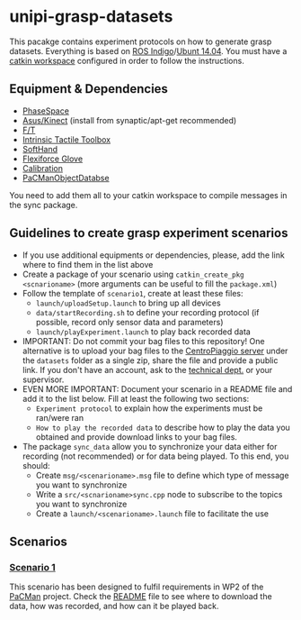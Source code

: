 # unipi-grasp-datasets

This pacakge contains experiment protocols on how to generate grasp datasets. Everything is based on [ROS Indigo](http://wiki.ros.org/indigo/Installation/Ubuntu)/[Ubunt 14.04](http://releases.ubuntu.com/14.04/). You must have a [catkin workspace](http://wiki.ros.org/catkin/Tutorials/create_a_workspace) configured in order to follow the instructions.

## Equipment & Dependencies

* [PhaseSpace](https://github.com/CentroEPiaggio/phase-space)
* [Asus/Kinect](http://wiki.ros.org/openni2_launch) (install from synaptic/apt-get recommended)
* [F/T](https://github.com/CentroEPiaggio/force-torque-sensor)
* [Intrinsic Tactile Toolbox](https://github.com/CentroEPiaggio/intrinsic-tactile-toolbox)
* [SoftHand](https://github.com/CentroEPiaggio/pisa-iit-soft-hand)
* [Flexiforce Glove](https://github.com/CentroEPiaggio/flexiforce-glove)
* [Calibration](https://github.com/CentroEPiaggio/calibration)
* [PaCManObjectDatabse](https://github.com/pacman-project/pacman-object-database)

You need to add them all to your catkin workspace to compile messages in the sync package.

## Guidelines to create grasp experiment scenarios

- If you use additional equipments or dependencies, please, add the link where to find them in the list above
- Create a package of your scenario using `catkin_create_pkg <scnarioname>` (more arguments can be useful to fill the `package.xml`)
- Follow the template of `scenario1`, create at least these files:
	* `launch/uploadSetup.launch` to bring up all devices
	* `data/startRecording.sh` to define your recording protocol (if possible, record only sensor data and parameters)
	* `launch/playExperiment.launch` to play back recorded data
- IMPORTANT: Do not commit your bag files to this repository! One alternative is to upload your bag files to the [CentroPiaggio server](http://131.114.31.70/) under the `datasets` folder as a single zip, share the file and provide a public link. If you don't have an account, ask to the [technical dept.](http://www.centropiaggio.unipi.it/administrative-staff.html) or your supervisor.
- EVEN MORE IMPORTANT: Document your scenario in a README file and add it to the list below. Fill at least the following two sections:
	* `Experiment protocol` to explain how the experiments must be ran/were ran
	* `How to play the recorded data` to describe how to play the data you obtained and provide download links to your bag files.
- The package `sync_data` allow you to synchronize your data either for recording (not recommended) or for data being played. To this end, you should:
	* Create `msg/<scenarioname>.msg` file to define which type of message you want to synchronize
	* Write a `src/<scnarioname>sync.cpp` node to subscribe to the topics you want to synchronize
	* Create a `launch/<scenarioname>.launch` file to facilitate the use

## Scenarios

### [Scenario 1](scenario1/)

This scenario has been designed to fulfil requirements in WP2 of the [PaCMan](http://www.pacman-project.eu/) project. Check the [README](scenario1/README.md) file to see where to download the data, how was recorded, and how can it be played back.
